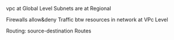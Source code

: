 vpc at Global Level
Subnets are at Regional

Firewalls allow&deny Traffic btw resources in network at VPc Level

Routing: source-destination 
Routes
